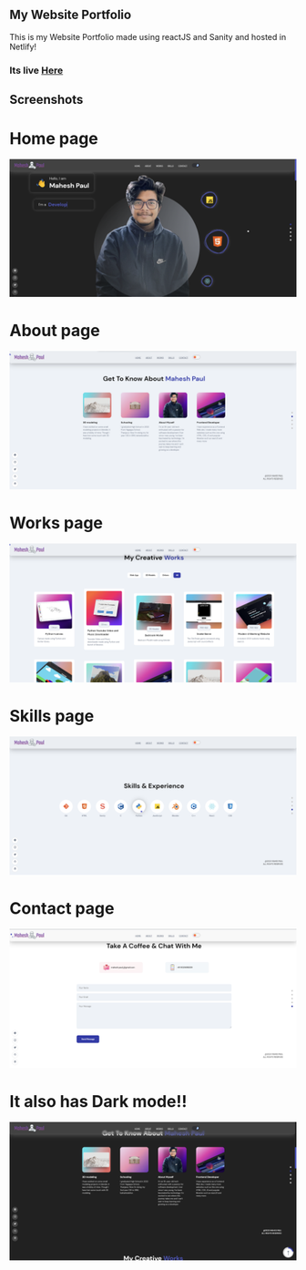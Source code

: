 ## My Website Portfolio

This is my Website Portfolio made using reactJS and Sanity and hosted in Netlify!

<h3>Its live <a href="https://maheshpaul.netlify.app/" target="_blank">Here</a></h3>

## Screenshots
# Home page
![Home Page](./images/ss1.png)
# About page
![About Page](./images/ss2.png)
# Works page
![Work Page](./images/ss3.png)
# Skills page
![Skills Page](./images/ss4.png)
# Contact page
![Contact Page](./images/ss5.png)
# It also has Dark mode!!
![Dark Mode](./images/ss6.png)

